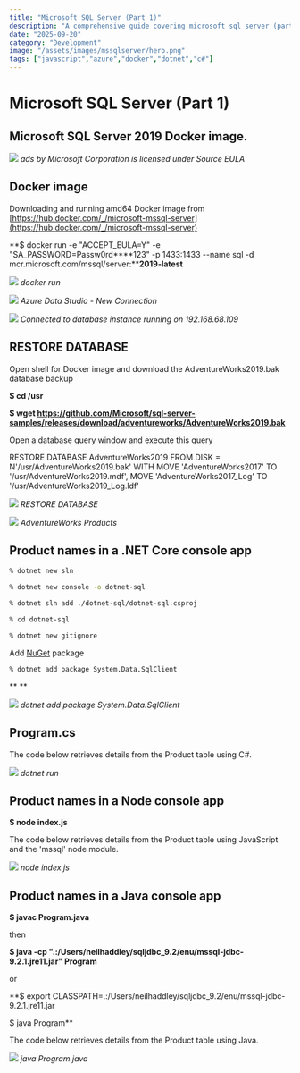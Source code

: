 ```yaml
---
title: "Microsoft SQL Server (Part 1)"
description: "A comprehensive guide covering microsoft sql server (part 1)"
date: "2025-09-20"
category: "Development"
image: "/assets/images/mssqlserver/hero.png"
tags: ["javascript","azure","docker","dotnet","c#"]
---
```


# Microsoft SQL Server (Part 1)

## Microsoft SQL Server 2019 Docker image.

![](/assets/images/mssqlserver/ads.svg)
*ads by Microsoft Corporation is licensed under Source EULA*


## Docker image

Downloading and running amd64 Docker image from [https://hub.docker.com/_/microsoft-mssql-server](https://hub.docker.com/_/microsoft-mssql-server)

**$ docker run -e "ACCEPT_EULA=Y" -e "SA_PASSWORD=Passw0rd****123" -p 1433:1433 --name sql -d mcr.microsoft.com/mssql/server:****2019-latest**

![](/assets/images/mssqlserver/image-28-651x336.png)
*docker run*

![](/assets/images/mssqlserver/screen-shot-2021-03-14-at-5.03.27-pm-1538x1266.png)
*Azure Data Studio - New Connection*

![](/assets/images/mssqlserver/screen-shot-2021-03-14-at-5.05.30-pm-1540x1264.png)
*Connected to database instance running on 192.168.68.109*


## RESTORE DATABASE

Open shell for Docker image and download the AdventureWorks2019.bak database backup

**$ cd /usr**

**$ wget https://github.com/Microsoft/sql-server-samples/releases/download/adventureworks/AdventureWorks2019.bak**

Open a database query window and execute this query

RESTORE DATABASE AdventureWorks2019 
FROM DISK = N'/usr/AdventureWorks2019.bak'
WITH MOVE 'AdventureWorks2017' TO '/usr/AdventureWorks2019.mdf',
MOVE 'AdventureWorks2017_Log' TO '/usr/AdventureWorks2019_Log.ldf'

![](/assets/images/mssqlserver/screen-shot-2021-03-14-at-5.56.57-pm-1836x1029.png)
*RESTORE DATABASE*

![](/assets/images/mssqlserver/screen-shot-2021-03-14-at-6.08.10-pm-1836x1031.png)
*AdventureWorks Products*


## Product names in a .NET Core console app

```bash
% dotnet new sln
```

```bash
% dotnet new console -o dotnet-sql 
```

```bash
% dotnet sln add ./dotnet-sql/dotnet-sql.csproj
```

```bash
% cd dotnet-sql

```

```bash
% dotnet new gitignore
```

Add [NuGet](nuget.html) package

```bash
% dotnet add package System.Data.SqlClient
```
**
**

![](/assets/images/mssqlserver/screen-shot-2021-03-15-at-7.10.16-pm-1836x1133.png)
*dotnet add package System.Data.SqlClient*


## Program.cs

The code below retrieves details from the Product table using C#.

![](/assets/images/mssqlserver/screen-shot-2021-03-16-at-8.49.39-pm-1126x740.png)
*dotnet run*


## Product names in a Node console app

**$ node index.js**

The code below retrieves details from the Product table using JavaScript and the 'mssql' node module.

![](/assets/images/mssqlserver/screen-shot-2021-03-25-at-5.50.18-pm-1134x734.png)
*node index.js*


## Product names in a Java console app

**$ javac Program.java**

then

**$ java -cp ".:/Users/neilhaddley/sqljdbc_9.2/enu/mssql-jdbc-9.2.1.jre11.jar" Program**

or

**$ export CLASSPATH=.:/Users/neilhaddley/sqljdbc_9.2/enu/mssql-jdbc-9.2.1.jre11.jar

$ java Program**

The code below retrieves details from the Product table using Java.

![](/assets/images/mssqlserver/screen-shot-2021-03-25-at-5.48.28-pm-1134x736.png)
*java Program.java*
